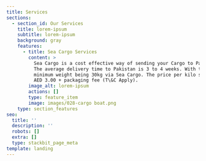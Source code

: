 ```yaml
---
title: Services
sections:
  - section_id: Our Services
    title: lorem-ipsum
    subtitle: lorem-ipsum
    background: gray
    features:
      - title: Sea Cargo Services
        content: >
          Sea Cargo is a cost effective way of sending your Cargo to Pakistan.
          The average delivery time to Pakistan is 3 to 4 weeks. With the
          minimum weight being 30kg via Sea Cargo. The price per kilo starts at
          AED 3.00 + packaging fee (T\&C Apply).
        image_alt: lorem-ipsum
        actions: []
        type: feature_item
        image: images/028-cargo boat.png
    type: section_features
seo:
  title: ''
  description: ''
  robots: []
  extra: []
  type: stackbit_page_meta
template: landing
---
```

